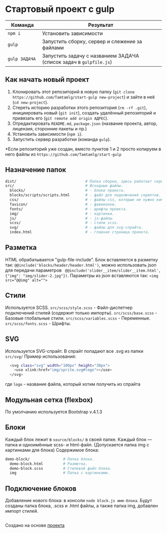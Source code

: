 # Стартовый проект с gulp

<table>
  <thead>
    <tr>
      <th>Команда</th>
      <th>Результат</th>
    </tr>
  </thead>
  <tbody>
    <tr>
      <td width="22%"><code>npm i</code></td>
      <td>Установить зависимости</td>
    </tr>
    <tr>
      <td><code>gulp</code></td>
      <td>Запустить сборку, сервер и слежение за файлами</td>
    </tr>
    <tr>
      <td><code>gulp ЗАДАЧА</code></td>
      <td>Запустить задачу с названием ЗАДАЧА (список задач в <code>gulpfile.js</code>)</td>
    </tr>
  </tbody>
</table>



## Как начать новый проект

1. Клонировать этот репозиторий в новую папку (`git clone https://github.com/Tamtamlg/start-gulp new-project`) и зайти в неё (`cd new-project`).
2. Стереть историю разработки этого репозитория (`rm -rf .git`), инициировать новый (`git init`), создать удалённый репозиторий и привязать его (`git remote add origin АДРЕС`).
3. Отредактировать `README.md`, `package.json` (название проекта, автор, лицензия, сторонние пакеты и пр.)
4. Установить зависимости (`npm i`).
5. Запустить сервер разработки (команда `gulp`).

*Если репозиторий уже создан, вместо пунктов 1 и 2 просто копируем в него файлы из `https://github.com/Tamtamlg/start-gulp`



## Назначение папок

```bash
dist/                               # Папка сборки, здесь работает сервер автообновлений.
src/                                # Исходные файлы.
  blocks/                           # - блоки проекта.
  blocks/scripts/scripts.html       # - файл для подключения скриптов.
  css/                              # - файлы css, которые не нужно компилировать.
  favicon/                          # - фавиконки.
  fonts/                            # - шрифты проекта.
  img/                              # - картинки.
  js/                               # - js-файлы.
  scss/                             # - стили scss.
  svg/                              # - файлы для svg-спрайта.
  index.html                        # - главная страница проекта.
```


## Разметка

HTML обрабатывается "gulp-file-include".
Блок вставляется в разметку так: `@@include('blocks/header/header.html')`, можно использовать json для передачи параметров ` @@include('slider__item/slider__item.html', {"img": "img/slider-2.jpg"})`. Параметры из json вставляются так: `<img src="@@img" alt="">`



## Стили

Используется SCSS.
`src/scss/style.scss` - Файл-диспетчер подключений стилей (содержит только импорты).
`src/scss/base.scss` - Базовые глобальные стили.
`src/scss/variables.scss` - Переменные.
`src/scss/fonts.scss` - Шрифты.



## SVG

Используется SVG-спрайт.
В спрайт попадают все .svg из папки `src/svg/`
Пример использования:
```bash
  <svg class="svg" width="100px" height="30px">
    <use xlink:href="img/sprite.svg#logo"></use>
  </svg>
```
где `logo` - название файла, который хотим получить из спрайта


## Модульная сетка (flexbox)

По умолчанию используется Bootstrap v.4.1.3



## Блоки

Каждый блок лежит в `source/blocks/` в своей папке. Каждый блок — папка и одноимённые scss- и html-файл. (Допускается папка img с картинками для блока)
Содержимое блока:

```bash
demo-block/               # Папка блока.
  demo-block.html         # Разметка.
  demo-block.scss         # Стилевой файл блока.
  img                     # Папка с картинками.
```


## Подключение блоков

Добавление нового блока: в консоли `node block.js имя-блока`. Будут созданы папка блока, .scss и .html файлы, а также папка img, добавлен импорт стилей.





##
Создано на основе [проекта](https://github.com/nicothin/NTH-start-project)